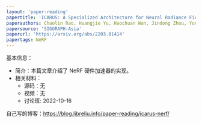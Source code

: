 ```yaml
---
layout: 'paper-reading'
papertitle: 'ICARUS: A Specialized Architecture for Neural Radiance Fields Rendering'
paperauthors: Chaolin Rao, Huangjie Yu, Haochuan Wan, Jindong Zhou, Yueyang Zheng, Yu Ma, Anpei Chen, Minye Wu, Binzhe Yuan, Pingqiang Zhou, Xin Lou, Jingyi Yu
papersource: 'SIGGRAPH-Asia'
paperurl: 'https://arxiv.org/abs/2203.01414'
papertags: NeRF
---
```


基本信息：
- 简介：本篇文章介绍了 NeRF 硬件加速器的实现。
- 相关材料：
  - 源码：无
  - 视频：无
  - 讨论班: 2022-10-16

自己写的博客：https://blog.libreliu.info/paper-reading/icarus-nerf/